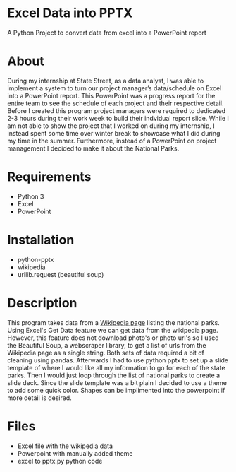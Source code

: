 # Excel Data into PPTX 
A Python Project to convert data from excel into a PowerPoint report  

# About

During my internship at State Street, as a data analyst, I was able to implement a system to turn our project manager’s data/schedule on Excel into a PowerPoint report. This PowerPoint was a progress report for the entire team to see the schedule of each project and their respective detail. Before I created this program project managers were required to dedicated 2-3 hours during their work week to build their indvidual report slide. While I am not able to show the project that I worked on during my internship, I instead spent some time over winter break to showcase what I did during my time in the summer. Furthermore, instead of a PowerPoint on project management I decided to make it about the National Parks. 

# Requirements 

- Python 3 
- Excel 
- PowerPoint 

# Installation 
- python-pptx
- wikipedia
- urllib.request (beautiful soup)


# Description 
This program takes data from a [Wikipedia page](https://en.wikipedia.org/wiki/List_of_national_parks_of_the_United_States) listing the national parks. Using Excel's Get Data feature we can get data from the wikipedia page. However, this feature does not download photo's or photo url's so I used the Beautiful Soup, a webscraper library, to get a list of urls from the Wikipedia page as a single string. Both sets of data required a bit of cleaning using pandas. Afterwards I had to use python pptx to set up a slide template of where I would like all my information to go for each of the state parks. Then I would just loop through the list of national parks to create a slide deck. Since the slide template was a bit plain I decided to use a theme to add some quick color. Shapes can be implimented into the powerpoint if more detail is desired. 

# Files 
- Excel file with the wikipedia data 
- Powerpoint with manually added theme 
- excel to pptx.py python code 
